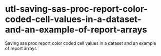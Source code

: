 # utl-saving-sas-proc-report-color-coded-cell-values-in-a-dataset-and-an-example-of-report-arrays
Saving sas proc report color coded cell values in a dataset and an example of report arrays
